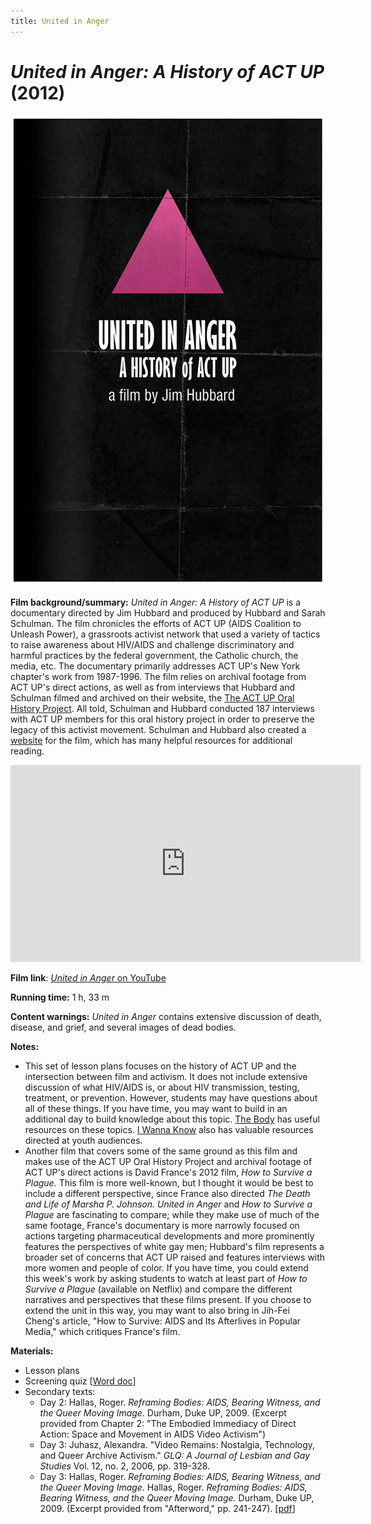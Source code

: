 ```yaml
---
title: United in Anger
---
```

# *United in Anger: A History of ACT UP* (2012)

<a href="/modules/unit 3: documentary/unitedinanger.jpg">
<img src="/modules/unit 3: documentary/unitedinanger.jpg" class="poster">
</a>

**Film background/summary:** *United in Anger: A History of ACT UP* is a documentary directed by Jim Hubbard and produced by Hubbard and Sarah Schulman. The film chronicles the efforts of ACT UP (AIDS Coalition to Unleash Power), a grassroots activist network that used a variety of tactics to raise awareness about HIV/AIDS and challenge discriminatory and harmful practices by the federal government, the Catholic church, the media, etc. The documentary primarily addresses ACT UP's New York chapter's work from 1987-1996. The film relies on archival footage from ACT UP's direct actions, as well as from interviews that Hubbard and Schulman filmed and archived on their website, the [The ACT UP Oral History Project](http://www.actuporalhistory.org/). All told, Schulman and Hubbard conducted 187 interviews with ACT UP members for this oral history project in order to preserve the legacy of this activist movement. Schulman and Hubbard also created a [website](https://www.unitedinanger.com/) for the film, which has many helpful resources for additional reading.

<iframe width="560" height="315" src="https://www.youtube.com/embed/X4ZacAyc4b8" frameborder="0" allow="accelerometer; autoplay; clipboard-write; encrypted-media; gyroscope; picture-in-picture" allowfullscreen></iframe>

**Film link**: [*United in Anger* on YouTube](https://youtu.be/MrAzU79PBVM)

**Running time:** 1 h, 33 m

**Content warnings:** *United in Anger* contains extensive discussion of death, disease, and grief, and several images of dead bodies.

**Notes:**
* This set of lesson plans focuses on the history of ACT UP and the intersection between film and activism. It does not include extensive discussion of what HIV/AIDS is, or about HIV transmission, testing, treatment, or prevention. However, students may have questions about all of these things. If you have time, you may want to build in an additional day to build knowledge about this topic. [The Body](https://www.thebody.com/health/hiv-aids) has useful resources on these topics. [I Wanna Know](http://www.iwannaknow.org/teens/sti/hiv_aids.html) also has valuable resources directed at youth audiences.
* Another film that covers some of the same ground as this film and makes use of the ACT UP Oral History Project and archival footage of ACT UP's direct actions is David France's 2012 film, *How to Survive a Plague.* This film is more well-known, but I thought it would be best to include a different perspective, since France also directed *The Death and Life of Marsha P. Johnson.* *United in Anger* and *How to Survive a Plague* are fascinating to compare; while they make use of much of the same footage, France's documentary is more narrowly focused on actions targeting pharmaceutical developments and more prominently features the perspectives of white gay men; Hubbard's film represents a broader set of concerns that ACT UP raised and features interviews with more women and people of color. If you have time, you could extend this week's work by asking students to watch at least part of *How to Survive a Plague* (available on Netflix) and compare the different narratives and perspectives that these films present. If you choose to extend the unit in this way, you may want to also bring in Jih-Fei Cheng's article, "How to Survive: AIDS and Its Afterlives in Popular Media," which critiques France's film.

**Materials:**
* Lesson plans
* Screening quiz [<a href="/modules/unit 3: documentary/United in Anger Quiz.docx" download>Word doc</a>]
* Secondary texts:
    * Day 2: Hallas, Roger. *Reframing Bodies: AIDS, Bearing Witness, and the Queer Moving Image.* Durham, Duke UP, 2009. (Excerpt provided from Chapter 2: "The Embodied Immediacy of Direct Action: Space and Movement in AIDS Video Activism")
    * Day 3: Juhasz, Alexandra. "Video Remains: Nostalgia, Technology, and Queer Archive Activism." *GLQ: A Journal of Lesbian and Gay Studies* Vol. 12, no. 2, 2006, pp. 319-328.
    * Day 3: Hallas, Roger. *Reframing Bodies: AIDS, Bearing Witness, and the Queer Moving Image.* Hallas, Roger. *Reframing Bodies: AIDS, Bearing Witness, and the Queer Moving Image.* Durham, Duke UP, 2009. (Excerpt provided from "Afterword," pp. 241-247). [<a href="/modules/unit 3: documentary/Hallas Afterword.pdf" download>pdf</a>]
